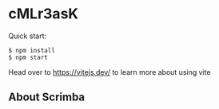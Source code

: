 # cMLr3asK

Quick start:

```
$ npm install
$ npm start
````

Head over to https://vitejs.dev/ to learn more about using vite
## About Scrimba

